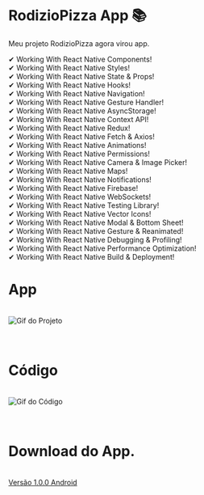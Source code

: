 # RodizioPizza App 📚
 Meu projeto RodizioPizza agora virou app.

✔ Working With React Native Components! <br>
✔ Working With React Native Styles! <br>
✔ Working With React Native State & Props! <br>
✔ Working With React Native Hooks! <br>
✔ Working With React Native Navigation! <br>
✔ Working With React Native Gesture Handler! <br>
✔ Working With React Native AsyncStorage! <br>
✔ Working With React Native Context API! <br>
✔ Working With React Native Redux! <br>
✔ Working With React Native Fetch & Axios! <br>
✔ Working With React Native Animations! <br>
✔ Working With React Native Permissions! <br>
✔ Working With React Native Camera & Image Picker! <br>
✔ Working With React Native Maps! <br>
✔ Working With React Native Notifications! <br>
✔ Working With React Native Firebase! <br>
✔ Working With React Native WebSockets! <br>
✔ Working With React Native Testing Library! <br>
✔ Working With React Native Vector Icons! <br>
✔ Working With React Native Modal & Bottom Sheet! <br>
✔ Working With React Native Gesture & Reanimated! <br>
✔ Working With React Native Debugging & Profiling! <br>
✔ Working With React Native Performance Optimization! <br>
✔ Working With React Native Build & Deployment! <br>


<div>

  <h1> App </h1>
  <br/>

  <img src="./review/app.gif" alt="Gif do Projeto" />
</div>
<br/>
<br/>

<div>

  <h1> Código </h1>
  <br/>

  <img src="./review/code.gif" alt="Gif do Código" />
</div>
<br/>
<br/>

<div>

  <h1> Download do App. </h1>
  <br/>

  <a href="https://github.com/SyLu4N/rodiziopizza-app/releases/download/av1.0.0/rodizioPizza.apk">
   Versão 1.0.0 Android
  </a>

  <br/>

  <!-- <a href="https://github.com/SyLu4N/rodiziopizza-app/releases/download/av1.0.0/rodizioPizza.apk">
   Versão 1.0.0 IOS
  </a> -->
</div>
<br/>
<br/>
